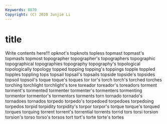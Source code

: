 ```yaml
---
Keywords: 8870
Copyright: (C) 2020 Junjie Li
---
```


# title

Write contents here!!!
opknot's 
topknots 
topless 
topmast 
topmast's 
topmasts
topmost 
topographer 
topographer's 
topographers 
topographic 
topographical 
topographies 
topography 
topography's 
topological
topologically 
topology 
topped 
topping 
topping's 
toppings 
topple 
toppled 
topples 
toppling
tops 
topsail 
topsail's 
topsails 
topside 
topside's 
topsides 
topsoil 
topsoil's 
toque
toque's 
toques 
tor 
tor's 
torch 
torch's 
torched 
torches 
torching 
torchlight
torchlight's 
tore 
toreador 
toreador's 
toreadors 
torment 
torment's 
tormented 
tormenter 
tormenter's
tormenters 
tormenting 
tormentor 
tormentor's 
tormentors 
torments 
torn 
tornado 
tornado's 
tornadoes
tornados 
torpedo 
torpedo's 
torpedoed 
torpedoes 
torpedoing 
torpedos 
torpid 
torpidity 
torpidity's
torpor 
torpor's 
torque 
torque's 
torqued 
torques 
torquing 
torrent 
torrent's 
torrential
torrents 
torrid 
tors 
torsi 
torsion 
torsion's 
torso 
torso's 
torsos 
tort
tort's 
torte 
torte's 
tortes 

